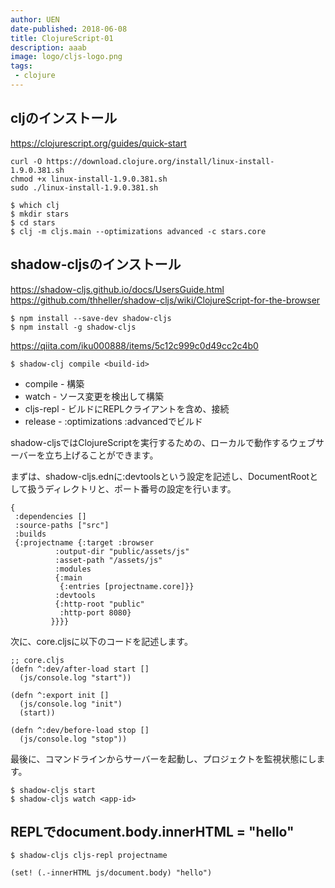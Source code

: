```yaml
---
author: UEN
date-published: 2018-06-08
title: ClojureScript-01
description: aaab
image: logo/cljs-logo.png
tags:
 - clojure
---
```


## cljのインストール

https://clojurescript.org/guides/quick-start

```
curl -O https://download.clojure.org/install/linux-install-1.9.0.381.sh
chmod +x linux-install-1.9.0.381.sh
sudo ./linux-install-1.9.0.381.sh
```

```
$ which clj
$ mkdir stars
$ cd stars
$ clj -m cljs.main --optimizations advanced -c stars.core
```

## shadow-cljsのインストール

https://shadow-cljs.github.io/docs/UsersGuide.html
https://github.com/thheller/shadow-cljs/wiki/ClojureScript-for-the-browser

```
$ npm install --save-dev shadow-cljs
$ npm install -g shadow-cljs
```


https://qiita.com/iku000888/items/5c12c999c0d49cc2c4b0



```
$ shadow-clj compile <build-id>
```

- compile - 構築
- watch - ソース変更を検出して構築
- cljs-repl - ビルドにREPLクライアントを含め、接続
- release - :optimizations :advancedでビルド


shadow-cljsではClojureScriptを実行するための、ローカルで動作するウェブサーバーを立ち上げることができます。

まずは、shadow-cljs.ednに:devtoolsという設定を記述し、DocumentRootとして扱うディレクトリと、ポート番号の設定を行います。

```
{
 :dependencies []
 :source-paths ["src"]
 :builds
 {:projectname {:target :browser
          :output-dir "public/assets/js"
          :asset-path "/assets/js"
          :modules
          {:main
           {:entries [projectname.core]}}
          :devtools
          {:http-root "public"
           :http-port 8080}
         }}}}
```

次に、core.cljsに以下のコードを記述します。

```
;; core.cljs
(defn ^:dev/after-load start []
  (js/console.log "start"))

(defn ^:export init []
  (js/console.log "init")
  (start))

(defn ^:dev/before-load stop []
  (js/console.log "stop"))
```

最後に、コマンドラインからサーバーを起動し、プロジェクトを監視状態にします。

```
$ shadow-cljs start
$ shadow-cljs watch <app-id>
```

## REPLでdocument.body.innerHTML = "hello"

```
$ shadow-cljs cljs-repl projectname
```

```
(set! (.-innerHTML js/document.body) "hello")
```
